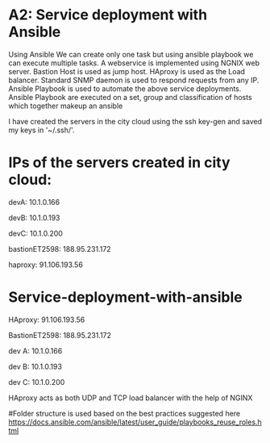 
# A2: Service deployment with Ansible
Using Ansible We can create only one task but using ansible playbook we can execute multiple tasks.
A webservice is implemented using NGNIX web server.
Bastion Host is used as jump host.
HAproxy is used as the Load balancer.
Standard SNMP daemon is used to respond requests from any IP.
Ansible Playbook is used to automate the above service deployments.
Ansible Playbook are executed on a set, group and classification of hosts which together makeup an ansible

I have created the servers in the city cloud using the ssh key-gen and saved my keys in '~/.ssh/'.

# IPs of the servers created in city cloud:

devA: 10.1.0.166

devB: 10.1.0.193

devC: 10.1.0.200

bastionET2598: 188.95.231.172

haproxy: 91.106.193.56

# Service-deployment-with-ansible

HAproxy: 91.106.193.56

BastionET2598: 188.95.231.172

dev A: 10.1.0.166

dev B: 10.1.0.193

dev C: 10.1.0.200

HAproxy acts as both UDP and TCP load balancer with the help of NGINX

#Folder structure is used based on the best practices suggested here
https://docs.ansible.com/ansible/latest/user_guide/playbooks_reuse_roles.html
